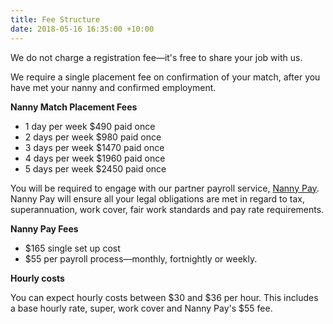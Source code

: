 ```yaml
---
title: Fee Structure
date: 2018-05-16 16:35:00 +10:00
---
```


We do not charge a registration fee—it's free to share your job with us. 

We require a single placement fee on confirmation of your match, after you have met your nanny and confirmed employment.

**Nanny Match Placement Fees**
* 1 day per week $490 paid once
* 2 days per week $980 paid once
* 3 days per week $1470 paid once
* 4 days per week $1960 paid once
* 5 days per week $2450 paid once

You will be required to engage with our partner payroll service, [Nanny Pay](nannypay.com.au). Nanny Pay will ensure all your legal obligations are met in regard to tax, superannuation, work cover, fair work standards and pay rate requirements.  

**Nanny Pay Fees**
* $165 single set up cost
* $55 per payroll process—monthly, fortnightly or weekly.

**Hourly costs**

You can expect hourly costs between $30 and $36 per hour. This includes a base hourly rate, super, work cover and Nanny Pay's $55 fee.